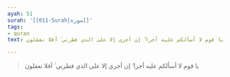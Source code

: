 ```yaml
---
ayah: 51
surah: '[[011-Surah|سورة]]'
tags:
- quran
text: يا قوم لا أسألكم عليه أجرا ۖ إن أجري إلا على الذي فطرني ۚ أفلا تعقلون

---
```

> يا قوم لا أسألكم عليه أجرا ۖ إن أجري إلا على الذي فطرني ۚ أفلا تعقلون
